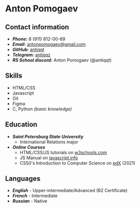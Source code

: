 # Anton Pomogaev

## Contact information
* ***Phone:*** 8 (911) 812-00-69
* ***Email:*** antonpomogaev@gmail.com
* ***GitHub:*** [antiqqt](https://github.com/antiqqt)
* ***Telegram:*** [antiqqz](https://t.me/antiqqz)
* ***RS School discord:*** Anton Pomogaev (@antiqqt)

## Skills
* HTML/CSS
* Javascript
* Git
* Figma
* C, Python *(basic knowledge)*

## Education
* ***Saint Petersburg State University***
    * International Relations major
* ***Online Courses***
    * HTML/CSS/JS tutorials on [w3schools.com](https://www.w3schools.com/)
    * JS Manual on [javascript.info](https://javascript.info/)
    * CS50's Introduction to Computer Science on [edX](https://cs50.harvard.edu/x/2021/) (2021)

## Languages
* ***English*** - Upper-intermediate/Advanced (B2 Certificate)
* ***French*** - Intermediate
* ***Russian*** - Native